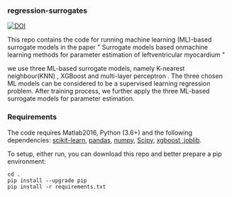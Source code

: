 ### regression-surrogates

[![DOI](https://zenodo.org/badge/310509538.svg)](https://zenodo.org/badge/latestdoi/310509538)

This repo contains the code for running machine learning (ML)-based surrogate models in the paper 
" Surrogate models based onmachine learning methods for parameter estimation of leftventricular myocardium "

we use  three  ML-based  surrogate  models,  namely  K-nearest  neighbour(KNN) , XGBoost and multi-layer perceptron . The three chosen ML models can be considered to be a supervised learning regression problem.  After training process,  we further  apply  the  three  ML-based  surrogate  models  for parameter estimation.

### Requirements

The code requires Matlab2016, Python (3.6+) and the following dependencies: [scikit-learn](https://scikit-learn.org/stable/), [pandas](https://pandas.pydata.org/pandas-docs/stable/), [numpy](https://numpy.org/doc/), [Scipy](https://docs.scipy.org/doc/), [xgboost ](https://xgboost.readthedocs.io/en/latest/),[joblib](https://joblib.readthedocs.io/en/latest/).

To setup, either run,  you can download this repo and better prepare a pip environment:

```
cd .
pip install --upgrade pip
pip install -r requirements.txt
```

